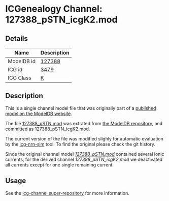 # ICGenealogy Channel: 127388\_pSTN\_icgK2.mod

## Details

Name | Description
---- | -----------
ModelDB id | [127388](http://senselab.med.yale.edu/ModelDB/ShowModel.cshtml?model=127388)
ICG id | [3479](http://icg.neurotheory.ox.ac.uk/channels/1/3479)
ICG Class | [K](http://icg.neurotheory.ox.ac.uk/channels/1)

## Description

This is a single channel model file that was originally part of a [published model on the ModelDB website](http://senselab.med.yale.edu/ModelDB/ShowModel.cshtml?model=127388).


The file [127388\_pSTN.mod](127388_pSTN_icgK2.mod) was extrated from [the ModelDB repository](http://senselab.med.yale.edu/ModelDB/ShowModel.cshtml?model=127388), and committed as 127388\_pSTN\_icgK2.mod.

The current version of the file was modified slighly for automatic evaluation by the [icg-nrn-sim](https://github.com/icgenealogy/icg-nrn-sim) tool. To find the original please check the git history.

Since the original channel model *[127388\_pSTN.mod](http://senselab.med.yale.edu/ModelDB/ShowModel.cshtml?model=127388)* contained several ionic currents, for the derived channel *127388\_pSTN\_icgK2.mod* we deactivated all currents except for one single remaining current.


## Usage

See the [icg-channel super-repository](https://github.com/icgenealogy/icg-channels) for more information.